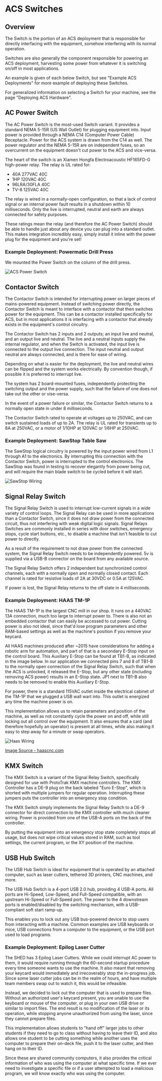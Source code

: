 # ACS Switches

## Overview

The Switch is the portion of an ACS deployment that is responsible for directly interfacing with the equipment, somehow interfering with its normal operation.

Switches are also generally the component responsible for powering an ACS deployment, harvesting some power from whatever it is switching on/off in most applications.

An example is given of each below Switch, but see "Example ACS Deployments" for more example of deploying these Switches.

For generalized information on selecting a Switch for your machine, see the page "Deploying ACS Hardware".

## AC Power Switch

The AC Power Switch is the most-used Switch variant. It provides a standard NEMA 5-15R (US Wall Outlet) for plugging equipment into. Input power is provided through a NEMA C14 (Computer Power Cable) Receptacle. Power for the ACS system is drawn from the C14 as well. The power regulator and the NEMA 5-15R are on independent fuses, so an overcurrent on the equipment doesn't cut power to the ACS and vice-versa. 

The heart of the switch is an Xiamen Hongfa Electroacoustic HF165FD-G high-power relay. The relay is UL rated for:

* 40A 277VAC 40C
* 1HP 120VAC 40C
* 96LRA/30FLA 40C
* TV-8 125VAC 40C

The relay is wired in a normally-open configuration, so that a lack of control signal or an internal power fault results in a shutdown within 10 milliseconds. Only the live is interrupted, neutral and earth are always connected for safety purposes. 

These ratings mean the relay (and therefore the AC Power Switch) should be able to handle just about any device you can plug into a standard outlet. This makes integration incredibly easy, simply install it inline with the power plug for the equipment and you're set!

### Example Deployment: Powermatic Drill Press

We mounted the Power Switch on the column of the drill press.

![ACS Power Switch](assets/acs%20power%20switch.jpg)

## Contactor Switch

The Contactor Switch is intended for interrupting power on larger pieces of mains-powered equipment. Instead of switching power directly, the Contactor Switch is meant to interface with a contactor that then switches power for the equipment. This can be a contactor installed specifically for ACS, but in most applications it is interfacing with a contactor that already exists in the equipment's control circuitry.

The Contactor Switch has 2 inputs and 2 outputs; an input live and neutral, and an output live and neutral. The live and a neutral inputs supply the internal regulator, and when the Switch is activated, the input live is connected to the output live connection. The input neutral and output neutral are always connected, and is there for ease of wiring.

Depending on what is easier for the deployment, the live and neutral wires can be flipped and the system works electrically. By convention though, if possible it is preferred to interrupt live. 

The system has 2 board-mounted fuses, independently protecting the switching output and the power supply, such that the failure of one does not take out the other or vise-versa. 

In the event of a power failure or similar, the Contactor Switch returns to a normally open state in under 8 milliseconds.

The Contactor Switch rated to operate at voltages up to 250VAC, and can switch sustained loads of up to 2A. The relay is UL rated for transients up to 8A at 250VAC, or a motor of 1/10HP at 120VAC or 1/6HP at 250VAC.

### Example Deployment: SawStop Table Saw

The SawStop logical circuitry is powered by the input power wired from L1 through A1 to the electronics. By interrupting this connection with the Contactor Switch, power is interrupted to the control electronics. The SawStop was found in testing to recover elegantly from power being cut, and will require the main blade switch to be cycled before it will start.

![SawStop Wiring](assets/acs%20sawstop%20wiring.png)

## Signal Relay Switch

The Signal Relay Switch is used to interrupt low-current signals in a wide variety of control loops. The Signal Relay can be used in more applications than a Contactor Switch, since it does not draw power from the connected circuit, thus not interfering with weak digital logic signals. Signal Relays Switches are commonly installed in series with door switches, emergency stops, cycle start buttons, etc., to disable a machine that isn't feasible to cut power to directly. 

As a result of the requirement to not draw power from the connected system, the Signal Relay Switch needs to be independently powered. 5v is supplied via a USB-B connector on the board from any available source. 

The Signal Relay Switch offers 2 independent but synchronized control channels, each with a normally open and normally closed contact. Each channel is rated for resistive loads of 2A at 30VDC or 0.5A at 125VAC.

If power is lost, the Signal Relay returns to the off state in 4 milliseconds.

### Example Deployment: HAAS TM-1P

The HAAS TM-1P is the largest CNC mill in our shop. It runs on a 440VAC 13A connection, much too large to interrupt power to. There is also not an embedded contactor that can easily be accessed to cut power. Cutting power is also not ideal, since that'd lose program parameters and other RAM-based settings as well as the machine's position if you remove your keycard. 

All HAAS machines produced after ~2015 have considerations for adding a robotic arm for automation, and part of that is a secondary E-Stop input on the control board. This Auxiliary E-Stop can be found at TB1-B, as indicated in the image below. In our application we connected pins 7 and 8 of TB1-B to the normally open connection of the Signal Relay Switch, such that when the ACS is unlocked, it released the E-Stop, but any other state (including removing ACS power) results in an E-Stop state. JP1 next to TB1-B also needs to be removed to enable this Auxiliary E-Stop.

For power, there is a standard 115VAC outlet inside the electrical cabinet of the TM-1P that we plugged a USB wall wart into. This outlet is energized any time the machine power is on. 

This implementation allows us to retain parameters and position of the machine, as well as not constantly cycle the power on and off, while still locking out all control over the equipment. It also ensures that a card (and therefore hopefully an operator) is present at all times, while also making it easy to step away for a minute or swap operators. 

![Haas Wiring](assets/acs%20haas%20wiring.webp)

[Image Source - haascnc.com](https://www.haascnc.com/service/troubleshooting-and-how-to/reference-documents/robot-integration-aid---ngc.html)

## KMX Switch

The KMX Switch is a variant of the Signal Relay Switch, specifically designed for use with ProtoTrak KMX machine controllers. The KMX Controller has a DE-9 plug on the back labeled "Euro E-Stop", which is shorted with multiple jumpers for regular operation. Interrupting these jumpers puts the controller into an emergency stop condition.

The KMX Switch simply implements the Signal Relay Switch to a DE-9 connector for direct connection to the KMX controller with much cleaner wiring. Power is provided from one of the USB-A ports on the back of the controller.

By putting the equipment into an emergency stop state completely stops all usage, but does not wipe critical values stored in RAM, such as tool settings, the current program, or the XY position of the machine. 

## USB Hub Switch

The USB Hub Switch is ideal for equipment that is operated by an attached computer, such as laser cutters, tethered 3D printers, CNC machines, and more.

The USB Hub Switch is a 4-port USB 2.0 hub, providing 4 USB-A ports. All ports are Hi-Speed, Low-Speed, and Full-Speed compatible, with an upstream Hi-Speed or Full-Speed port. The power to the 4 downstream ports is enabled/disabled by the switching mechanism, with a USB-compliant soft start ramp-up. 

This enables you to lock out any USB bus-powered device to stop users from interacting with a machine. Common examples are USB keyboards or mice, USB connections from a computer to the equipment, or the USB port used to load programs. 

### Example Deployment: Epilog Laser Cutter

The SHED has 3 Epilog Laser Cutters. While we could interrupt AC power to them, it would require running through the 60-second startup procedure every time someone wants to use the machine. It also meant that removing your keycard would immediately and irrecoverably stop the in-progress job. Since some laser cutter jobs can be in the realm of hours, and have multiple team members swap out to watch it, this would be infeasible. 

Instead, we decided to lock out the computer that is used to prepare files. Without an authorized user's keycard present, you are unable to use the keyboard or mouse of the computer, or plug in your own USB drive or similar to import files. The end result is no modification of the laser or its operation, while stopping anyone unauthorized from using the laser, since they cannot prepare files.

This implementation allows students to "hand off" larger jobs to other students if they need to go to class without having to leave their ID, and also allows one student to be cutting something while another uses the computer to prepare their on-deck file, push it to the laser cutter, and then hang on to their ID.

Since these are shared community computers, it also provides the critical information of who was using the computer at what specific time. If we ever need to investigate a specific file or if a user attempted to load a malicious program, we will know exactly who was using the computer. 
